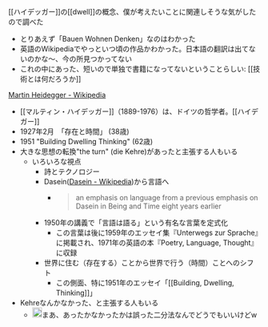 
[[ハイデッガー]]の[[dwell]]の概念、僕が考えたいことに関連しそうな気がしたので調べた
- とりあえず「Bauen Wohnen Denken」なのはわかった
- 英語のWikipediaでやっといつ頃の作品かわかった。日本語の翻訳は出てないのかな〜、今の所見つかってない
- これの中にあった、短いので単独で書籍になってないということらしい: [[技術とは何だろうか]]

[Martin Heidegger - Wikipedia](https://en.wikipedia.org/wiki/Martin_Heidegger)
- [[マルティン・ハイデッガー]]（1889-1976）は、ドイツの哲学者。[[ハイデガー]]
- 1927年2月　「存在と時間」 (38歳)
- 1951 "Building Dwelling Thinking" (62歳)
- 大きな思想の転換"the turn" (die Kehre)があったと主張する人もいる
    - いろいろな視点
        - 詩とテクノロジー
        - Dasein([Dasein - Wikipedia](https://en.wikipedia.org/wiki/Dasein))から言語へ
            - > an emphasis on language from a previous emphasis on Dasein in Being and Time eight years earlier
        - 1950年の講義で「言語は語る」という有名な言葉を定式化
            - この言葉は後に1959年のエッセイ集『Unterwegs zur Sprache』に掲載され、1971年の英語の本『Poetry, Language, Thought』に収録
        - 世界に住む（存在する）ことから世界で行う（時間）ことへのシフト
            - この側面、特に1951年のエッセイ「[[Building, Dwelling, Thinking]]」
- Kehreなんかなかった、と主張する人もいる
    - <img src='https://scrapbox.io/api/pages/nishio/nishio/icon' alt='nishio.icon' height="19.5"/>まあ、あったかなかったかは誤った二分法なんでどうでもいいけどw
